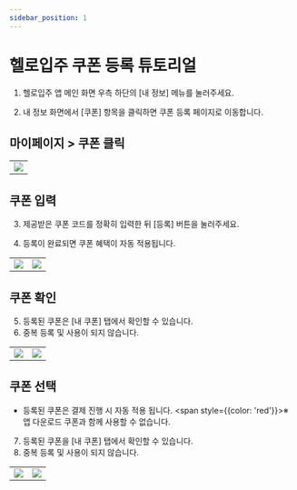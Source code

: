 ```yaml
---
sidebar_position: 1
---
```


#  헬로입주 쿠폰 등록 튜토리얼

1. 헬로입주 앱 메인 화면 우측 하단의 [내 정보] 메뉴를 눌러주세요.
   
2. 내 정보 화면에서 [쿠폰] 항목을 클릭하면 쿠폰 등록 페이지로 이동합니다.



## 마이페이지 > 쿠폰 클릭
<table>
    <tr>
        <td>
            <img
            src={require('./img/c_home.jpeg').default}
            className='docsImage'
            />
        </td>
    </tr>
</table>


## 쿠폰 입력
3. 제공받은 쿠폰 코드를 정확히 입력한 뒤 [등록] 버튼을 눌러주세요.
   
4. 등록이 완료되면 쿠폰 혜택이 자동 적용됩니다.

<table>
    <tr>
        <td>
            <img
            src={require('./img/c_input.png').default}
            className='docsImage'
            />
        </td>
    <td>
            <img
            src={require('./img/c_input_fill.png').default}
            className='docsImage'
            />
        </td>
    </tr>
</table>

## 쿠폰 확인

5. 등록된 쿠폰은 [내 쿠폰] 탭에서 확인할 수 있습니다.
6. 중복 등록 및 사용이 되지 않습니다.

<table>
    <tr>
        <td>
            <img
            src={require('./img/c_result.png').default}
            className='docsImage'
            />
        </td>
        <td>
            <img
            src={require('./img/c_invalid.png').default}
            className='docsImage'
            />
        </td>
    </tr>
</table>


## 쿠폰 선택
- 등록된 쿠폰은 결제 진행 시 자동 적용 됩니다. 
<span style={{color: 'red'}}>※ 앱 다운로드 쿠폰과 함께 사용할 수 없습니다.</span>

7. 등록된 쿠폰을 [내 쿠폰] 탭에서 확인할 수 있습니다.
8. 중복 등록 및 사용이 되지 않습니다.

<table>
    <tr>
        <td>
            <img
            src={require('./img/c_order.png').default}
            className='docsImage'
            />
        </td>
        <td>
            <img
            src={require('./img/c_order_partner.png').default}
            className='docsImage'
            />
        </td>
    </tr>
</table>


